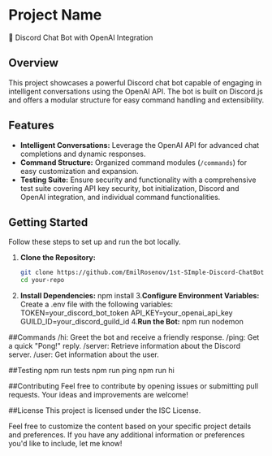 # Project Name

🤖 Discord Chat Bot with OpenAI Integration

## Overview

This project showcases a powerful Discord chat bot capable of engaging in intelligent conversations using the OpenAI API. The bot is built on Discord.js and offers a modular structure for easy command handling and extensibility.

## Features

- **Intelligent Conversations:** Leverage the OpenAI API for advanced chat completions and dynamic responses.
- **Command Structure:** Organized command modules (`/commands`) for easy customization and expansion.
- **Testing Suite:** Ensure security and functionality with a comprehensive test suite covering API key security, bot initialization, Discord and OpenAI integration, and individual command functionalities.

## Getting Started

Follow these steps to set up and run the bot locally.

1. **Clone the Repository:**
   ```bash
   git clone https://github.com/EmilRosenov/1st-SImple-Discord-ChatBot.git
   cd your-repo
2. **Install Dependencies:**
   npm install
3.**Configure Environment Variables:**
   Create a .env file with the following variables:
   TOKEN=your_discord_bot_token
   API_KEY=your_openai_api_key
   GUILD_ID=your_discord_guild_id
4.**Run the Bot:**
   npm run nodemon

##Commands
/hi: Greet the bot and receive a friendly response.
/ping: Get a quick "Pong!" reply.
/server: Retrieve information about the Discord server.
/user: Get information about the user.

##Testing
npm run tests
npm run ping
npm run hi

##Contributing
Feel free to contribute by opening issues or submitting pull requests. Your ideas and improvements are welcome!

##License
This project is licensed under the ISC License.

Feel free to customize the content based on your specific project details and preferences. If you have any additional information or preferences you'd like to include, let me know!
